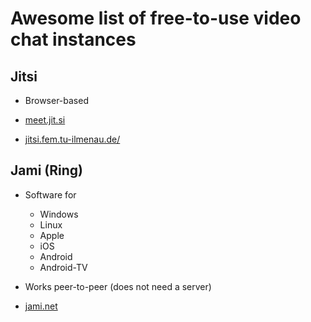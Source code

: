 # Awesome list of free-to-use video chat instances

## Jitsi

* Browser-based

* [meet.jit.si](meet.jit.si)
* [jitsi.fem.tu-ilmenau.de/](https://jitsi.fem.tu-ilmenau.de/)


## Jami (Ring)

* Software for
    * Windows
    * Linux
    * Apple
    * iOS
    * Android
    * Android-TV

* Works peer-to-peer (does not need a server)
* [jami.net](https://jami.net/)



